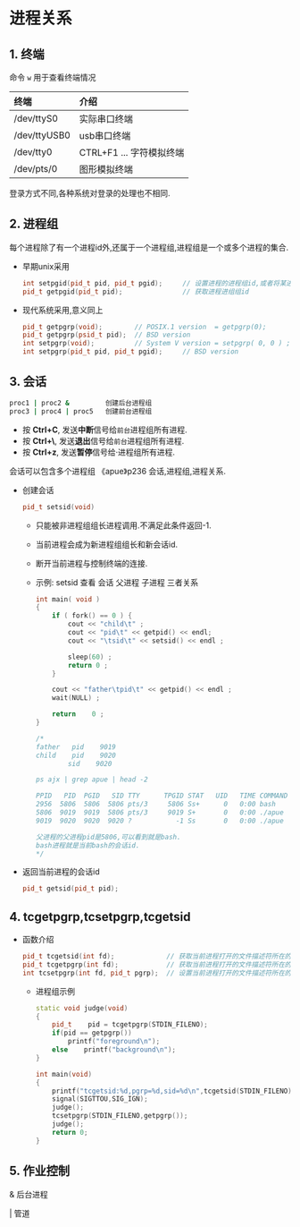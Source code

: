 # 进程关系

## 1. 终端

命令 `w` 用于查看终端情况

终端 | 介绍
:--- | :---
/dev/ttyS0 | 实际串口终端
/dev/ttyUSB0 | usb串口终端
/dev/tty0 | CTRL+F1 ... 字符模拟终端
/dev/pts/0 | 图形模拟终端

登录方式不同,各种系统对登录的处理也不相同.

## 2. 进程组

每个进程除了有一个进程id外,还属于一个进程组,进程组是一个或多个进程的集合.

- 早期unix采用

    ```cpp
    int setpgid(pid_t pid, pid_t pgid);     // 设置进程的进程组id,或者将某进程加入某进程组
    pid_t getpgid(pid_t pid);               // 获取进程进组组id
    ```

- 现代系统采用,意义同上

    ```cpp
    pid_t getpgrp(void);        // POSIX.1 version  = getpgrp(0);
    pid_t getpgrp(psid_t pid);  // BSD version
    int setpgrp(void);          // System V version = setpgrp( 0, 0 ) ;
    int setpgrp(pid_t pid, pid_t pgid);     // BSD version
    ```

## 3. 会话

```bash
proc1 | proc2 &         创建后台进程组
proc3 | proc4 | proc5   创建前台进程组
```

- 按 **Ctrl+C**, 发送**中断**信号给`前台`进程组所有进程.
- 按 **Ctrl+\\**, 发送**退出**信号给`前台`进程组所有进程.
- 按 **Ctrl+z**, 发送**暂停**信号给·进程组所有进程.

会话可以包含多个进程组
《apue》p236 会话,进程组,进程关系.

- 创建会话

    ```cpp
    pid_t setsid(void)
    ```

  - 只能被非进程组组长进程调用.不满足此条件返回-1.
  - 当前进程会成为新进程组组长和新会话id.
  - 断开当前进程与控制终端的连接.<br>

  - 示例: setsid 查看 会话 父进程 子进程 三者关系

    ```cpp
    int main( void )
    {
        if ( fork() == 0 ) {
            cout << "child\t" ;
            cout << "pid\t" << getpid() << endl;
            cout << "\tsid\t" << setsid() << endl ;

            sleep(60) ;
            return 0 ;
        }

        cout << "father\tpid\t" << getpid() << endl ;
        wait(NULL) ;

        return    0 ;
    }

    /*
    father   pid    9019
    child    pid    9020
            sid    9020

    ps ajx | grep apue | head -2

    PPID   PID  PGID   SID TTY      TPGID STAT   UID   TIME COMMAND
    2956  5806  5806  5806 pts/3     5806 Ss+      0   0:00 bash
    5806  9019  9019  5806 pts/3     9019 S+       0   0:00 ./apue
    9019  9020  9020  9020 ?           -1 Ss       0   0:00 ./apue

    父进程的父进程pid是5806,可以看到就是bash.
    bash进程就是当前bash的会话id.
    */
    ```

- 返回当前进程的会话id

    ```cpp
    pid_t getsid(pid_t pid);
    ```

## 4. tcgetpgrp,tcsetpgrp,tcgetsid

- 函数介绍

    ```cpp
    pid_t tcgetsid(int fd);             // 获取当前进程打开的文件描述符所在的会话id
    pid_t tcgetpgrp(int fd);            // 获取当前进程打开的文件描述符所在的进程组id
    int tcsetpgrp(int fd, pid_t pgrp);  // 设置当前进程打开的文件描述符所在的进程组id
    ```

  - 进程组示例

    ```cpp
    static void judge(void)
    {
        pid_t    pid = tcgetpgrp(STDIN_FILENO);
        if(pid == getpgrp())
            printf("foreground\n");
        else    printf("background\n");
    }

    int main(void)
    {
        printf("tcgetsid:%d,pgrp=%d,sid=%d\n",tcgetsid(STDIN_FILENO),getpgrp(),getsid(getpid()));
        signal(SIGTTOU,SIG_IGN);
        judge();
        tcsetpgrp(STDIN_FILENO,getpgrp());
        judge();
        return 0;
    }
    ```

## 5. 作业控制

& 后台进程

| 管道
